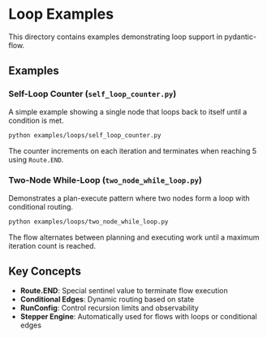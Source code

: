 # Loop Examples

This directory contains examples demonstrating loop support in pydantic-flow.

## Examples

### Self-Loop Counter (`self_loop_counter.py`)

A simple example showing a single node that loops back to itself until a condition is met.

```bash
python examples/loops/self_loop_counter.py
```

The counter increments on each iteration and terminates when reaching 5 using `Route.END`.

### Two-Node While-Loop (`two_node_while_loop.py`)

Demonstrates a plan-execute pattern where two nodes form a loop with conditional routing.

```bash
python examples/loops/two_node_while_loop.py
```

The flow alternates between planning and executing work until a maximum iteration count is reached.

## Key Concepts

- **Route.END**: Special sentinel value to terminate flow execution
- **Conditional Edges**: Dynamic routing based on state
- **RunConfig**: Control recursion limits and observability
- **Stepper Engine**: Automatically used for flows with loops or conditional edges
